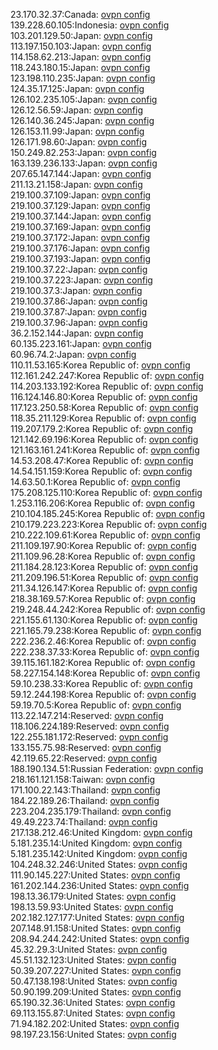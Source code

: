 23.170.32.37:Canada: [ovpn config](vpn/23_170_32_37.ovpn)  
139.228.60.105:Indonesia: [ovpn config](vpn/139_228_60_105.ovpn)  
103.201.129.50:Japan: [ovpn config](vpn/103_201_129_50.ovpn)  
113.197.150.103:Japan: [ovpn config](vpn/113_197_150_103.ovpn)  
114.158.62.213:Japan: [ovpn config](vpn/114_158_62_213.ovpn)  
118.243.180.15:Japan: [ovpn config](vpn/118_243_180_15.ovpn)  
123.198.110.235:Japan: [ovpn config](vpn/123_198_110_235.ovpn)  
124.35.17.125:Japan: [ovpn config](vpn/124_35_17_125.ovpn)  
126.102.235.105:Japan: [ovpn config](vpn/126_102_235_105.ovpn)  
126.12.56.59:Japan: [ovpn config](vpn/126_12_56_59.ovpn)  
126.140.36.245:Japan: [ovpn config](vpn/126_140_36_245.ovpn)  
126.153.11.99:Japan: [ovpn config](vpn/126_153_11_99.ovpn)  
126.171.98.60:Japan: [ovpn config](vpn/126_171_98_60.ovpn)  
150.249.82.253:Japan: [ovpn config](vpn/150_249_82_253.ovpn)  
163.139.236.133:Japan: [ovpn config](vpn/163_139_236_133.ovpn)  
207.65.147.144:Japan: [ovpn config](vpn/207_65_147_144.ovpn)  
211.13.21.158:Japan: [ovpn config](vpn/211_13_21_158.ovpn)  
219.100.37.109:Japan: [ovpn config](vpn/219_100_37_109.ovpn)  
219.100.37.129:Japan: [ovpn config](vpn/219_100_37_129.ovpn)  
219.100.37.144:Japan: [ovpn config](vpn/219_100_37_144.ovpn)  
219.100.37.169:Japan: [ovpn config](vpn/219_100_37_169.ovpn)  
219.100.37.172:Japan: [ovpn config](vpn/219_100_37_172.ovpn)  
219.100.37.176:Japan: [ovpn config](vpn/219_100_37_176.ovpn)  
219.100.37.193:Japan: [ovpn config](vpn/219_100_37_193.ovpn)  
219.100.37.22:Japan: [ovpn config](vpn/219_100_37_22.ovpn)  
219.100.37.223:Japan: [ovpn config](vpn/219_100_37_223.ovpn)  
219.100.37.3:Japan: [ovpn config](vpn/219_100_37_3.ovpn)  
219.100.37.86:Japan: [ovpn config](vpn/219_100_37_86.ovpn)  
219.100.37.87:Japan: [ovpn config](vpn/219_100_37_87.ovpn)  
219.100.37.96:Japan: [ovpn config](vpn/219_100_37_96.ovpn)  
36.2.152.144:Japan: [ovpn config](vpn/36_2_152_144.ovpn)  
60.135.223.161:Japan: [ovpn config](vpn/60_135_223_161.ovpn)  
60.96.74.2:Japan: [ovpn config](vpn/60_96_74_2.ovpn)  
110.11.53.165:Korea Republic of: [ovpn config](vpn/110_11_53_165.ovpn)  
112.161.242.247:Korea Republic of: [ovpn config](vpn/112_161_242_247.ovpn)  
114.203.133.192:Korea Republic of: [ovpn config](vpn/114_203_133_192.ovpn)  
116.124.146.80:Korea Republic of: [ovpn config](vpn/116_124_146_80.ovpn)  
117.123.250.58:Korea Republic of: [ovpn config](vpn/117_123_250_58.ovpn)  
118.35.211.129:Korea Republic of: [ovpn config](vpn/118_35_211_129.ovpn)  
119.207.179.2:Korea Republic of: [ovpn config](vpn/119_207_179_2.ovpn)  
121.142.69.196:Korea Republic of: [ovpn config](vpn/121_142_69_196.ovpn)  
121.163.161.241:Korea Republic of: [ovpn config](vpn/121_163_161_241.ovpn)  
14.53.208.47:Korea Republic of: [ovpn config](vpn/14_53_208_47.ovpn)  
14.54.151.159:Korea Republic of: [ovpn config](vpn/14_54_151_159.ovpn)  
14.63.50.1:Korea Republic of: [ovpn config](vpn/14_63_50_1.ovpn)  
175.208.125.110:Korea Republic of: [ovpn config](vpn/175_208_125_110.ovpn)  
1.253.116.206:Korea Republic of: [ovpn config](vpn/1_253_116_206.ovpn)  
210.104.185.245:Korea Republic of: [ovpn config](vpn/210_104_185_245.ovpn)  
210.179.223.223:Korea Republic of: [ovpn config](vpn/210_179_223_223.ovpn)  
210.222.109.61:Korea Republic of: [ovpn config](vpn/210_222_109_61.ovpn)  
211.109.197.90:Korea Republic of: [ovpn config](vpn/211_109_197_90.ovpn)  
211.109.96.28:Korea Republic of: [ovpn config](vpn/211_109_96_28.ovpn)  
211.184.28.123:Korea Republic of: [ovpn config](vpn/211_184_28_123.ovpn)  
211.209.196.51:Korea Republic of: [ovpn config](vpn/211_209_196_51.ovpn)  
211.34.126.147:Korea Republic of: [ovpn config](vpn/211_34_126_147.ovpn)  
218.38.169.57:Korea Republic of: [ovpn config](vpn/218_38_169_57.ovpn)  
219.248.44.242:Korea Republic of: [ovpn config](vpn/219_248_44_242.ovpn)  
221.155.61.130:Korea Republic of: [ovpn config](vpn/221_155_61_130.ovpn)  
221.165.79.238:Korea Republic of: [ovpn config](vpn/221_165_79_238.ovpn)  
222.236.2.46:Korea Republic of: [ovpn config](vpn/222_236_2_46.ovpn)  
222.238.37.33:Korea Republic of: [ovpn config](vpn/222_238_37_33.ovpn)  
39.115.161.182:Korea Republic of: [ovpn config](vpn/39_115_161_182.ovpn)  
58.227.154.148:Korea Republic of: [ovpn config](vpn/58_227_154_148.ovpn)  
59.10.238.33:Korea Republic of: [ovpn config](vpn/59_10_238_33.ovpn)  
59.12.244.198:Korea Republic of: [ovpn config](vpn/59_12_244_198.ovpn)  
59.19.70.5:Korea Republic of: [ovpn config](vpn/59_19_70_5.ovpn)  
113.22.147.214:Reserved: [ovpn config](vpn/113_22_147_214.ovpn)  
118.106.224.189:Reserved: [ovpn config](vpn/118_106_224_189.ovpn)  
122.255.181.172:Reserved: [ovpn config](vpn/122_255_181_172.ovpn)  
133.155.75.98:Reserved: [ovpn config](vpn/133_155_75_98.ovpn)  
42.119.65.22:Reserved: [ovpn config](vpn/42_119_65_22.ovpn)  
188.190.134.51:Russian Federation: [ovpn config](vpn/188_190_134_51.ovpn)  
218.161.121.158:Taiwan: [ovpn config](vpn/218_161_121_158.ovpn)  
171.100.22.143:Thailand: [ovpn config](vpn/171_100_22_143.ovpn)  
184.22.189.26:Thailand: [ovpn config](vpn/184_22_189_26.ovpn)  
223.204.235.179:Thailand: [ovpn config](vpn/223_204_235_179.ovpn)  
49.49.223.74:Thailand: [ovpn config](vpn/49_49_223_74.ovpn)  
217.138.212.46:United Kingdom: [ovpn config](vpn/217_138_212_46.ovpn)  
5.181.235.14:United Kingdom: [ovpn config](vpn/5_181_235_14.ovpn)  
5.181.235.142:United Kingdom: [ovpn config](vpn/5_181_235_142.ovpn)  
104.248.32.246:United States: [ovpn config](vpn/104_248_32_246.ovpn)  
111.90.145.227:United States: [ovpn config](vpn/111_90_145_227.ovpn)  
161.202.144.236:United States: [ovpn config](vpn/161_202_144_236.ovpn)  
198.13.36.179:United States: [ovpn config](vpn/198_13_36_179.ovpn)  
198.13.59.93:United States: [ovpn config](vpn/198_13_59_93.ovpn)  
202.182.127.177:United States: [ovpn config](vpn/202_182_127_177.ovpn)  
207.148.91.158:United States: [ovpn config](vpn/207_148_91_158.ovpn)  
208.94.244.242:United States: [ovpn config](vpn/208_94_244_242.ovpn)  
45.32.29.3:United States: [ovpn config](vpn/45_32_29_3.ovpn)  
45.51.132.123:United States: [ovpn config](vpn/45_51_132_123.ovpn)  
50.39.207.227:United States: [ovpn config](vpn/50_39_207_227.ovpn)  
50.47.138.198:United States: [ovpn config](vpn/50_47_138_198.ovpn)  
50.90.199.209:United States: [ovpn config](vpn/50_90_199_209.ovpn)  
65.190.32.36:United States: [ovpn config](vpn/65_190_32_36.ovpn)  
69.113.155.87:United States: [ovpn config](vpn/69_113_155_87.ovpn)  
71.94.182.202:United States: [ovpn config](vpn/71_94_182_202.ovpn)  
98.197.23.156:United States: [ovpn config](vpn/98_197_23_156.ovpn)  
